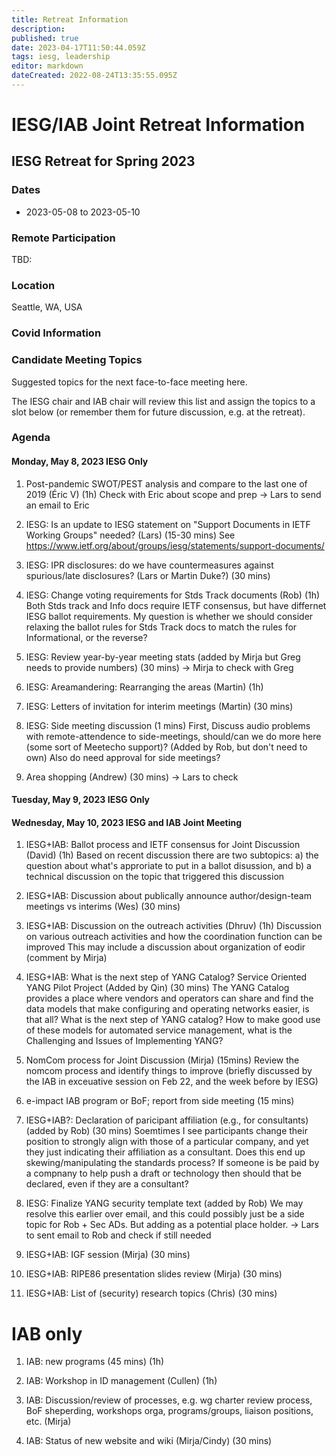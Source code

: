 ```yaml
---
title: Retreat Information
description: 
published: true
date: 2023-04-17T11:50:44.059Z
tags: iesg, leadership
editor: markdown
dateCreated: 2022-08-24T13:35:55.095Z
---
```


# IESG/IAB Joint Retreat Information
##  IESG Retreat for Spring 2023 

### Dates 

* 2023-05-08 to 2023-05-10

### Remote Participation 

TBD:

### Location 

Seattle, WA, USA

### Covid Information 

### Candidate Meeting Topics
Suggested topics for the next face-to-face meeting here.

The IESG chair and IAB chair will review this list and assign the topics to a slot below (or remember them for future discussion, e.g. at the retreat).













### Agenda 


#### Monday, May 8, 2023 IESG Only

1. Post-pandemic SWOT/PEST analysis and compare to the last one of 2019 (Éric V) (1h)
Check with Eric about scope and prep -> Lars to send an email to Eric

1. IESG: Is an update to IESG statement on "Support Documents in IETF Working Groups" needed? (Lars) (15-30 mins) 
See https://www.ietf.org/about/groups/iesg/statements/support-documents/

1. IESG: IPR disclosures: do we have countermeasures against spurious/late disclosures? (Lars or Martin Duke?) (30 mins)

1. IESG: Change voting requirements for Stds Track documents (Rob) (1h)
Both Stds track and Info docs require IETF consensus, but have differnet IESG ballot requirements.  My question is whether we should consider relaxing the ballot rules for Stds Track docs to match the rules for Informational, or the reverse?

1. IESG: Review year-by-year meeting stats (added by Mirja but Greg needs to provide numbers) (30 mins)
-> Mirja to check with Greg 

1. IESG: Areamandering: Rearranging the areas (Martin) (1h)

1. IESG: Letters of invitation for interim meetings (Martin) (30 mins)

1. IESG: Side meeting discussion (1 mins)
First, Discuss audio problems with remote-attendence to side-meetings, should/can we do more here (some sort of Meetecho support)? (Added by Rob, but don't need to own) 
Also do need approval for side meetings?

1. Area shopping (Andrew) (30 mins)
-> Lars to check

#### Tuesday, May 9, 2023 IESG Only

#### Wednesday, May 10, 2023 IESG and IAB Joint Meeting

1. IESG+IAB: Ballot process and IETF consensus for Joint Discussion (David) (1h)
Based on recent discussion there are two subtopics: a) the question about what's approriate to put in a ballot disussion, and b) a technical discussion on the topic that triggered this discussion

1. IESG+IAB: Discussion about publically announce author/design-team meetings vs interims  (Wes) (30 mins)

1. IESG+IAB: Discussion on the outreach activities (Dhruv) (1h)
Discussion on various outreach activities and how the coordination function can be improved
This may include a discussion about organization of eodir (comment by Mirja)

1. IESG+IAB: What is the next step of YANG Catalog? Service Oriented YANG Pilot Project (Added by Qin) (30 mins)
The YANG Catalog provides a place where vendors and operators can share and find the data models that make configuring and operating networks easier, is that all? What is the next step of YANG catalog? How to make good use of these models for automated service management, what is the Challenging and Issues of Implementing YANG? 


1. NomCom process for Joint Discussion (Mirja) (15mins)
Review the nomcom process and identify things to improve (briefly discussed by the IAB in exceuative session on Feb 22, and the week before by IESG)

1. e-impact IAB program or BoF; report from side meeting (15 mins)


1. IESG+IAB?: Declaration of paricipant affiliation (e.g., for consultants) (added by Rob) (30 mins)
Soemtimes I see participants change their position to strongly align with those of a particular company, and yet they just indicating their affiliation as a consultant.  Does this end up skewing/manipulating the standards process?  If someone is be paid by a compnany to help push a draft or technology then should that be declared, even if they are a consultant?

1. IESG: Finalize YANG security template text (added by Rob)
We may resolve this earlier over email, and this could possibly just be a side topic for Rob + Sec ADs.  But adding as a potential place holder.
-> Lars to sent email to Rob and check if still needed


1. IESG+IAB: IGF session (Mirja) (30 mins)

1. IESG+IAB: RIPE86 presentation slides review (Mirja) (30 mins)

1. IESG+IAB: List of (security) research topics (Chris) (30 mins)


# IAB only 

1. IAB: new programs (45 mins) (1h)


1. IAB: Workshop in ID management (Cullen) (1h)

1. IAB: Discussion/review of processes, e.g. wg charter review process, BoF sheperding, workshops orga, programs/groups, liaison positions, etc. (Mirja)

1. IAB: Status of new website and wiki (Mirja/Cindy) (30 mins)



